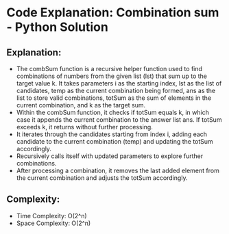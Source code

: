 # Code Explanation: Combination sum - Python Solution

## Explanation:

- The combSum function is a recursive helper function used to find combinations of numbers from the given list (lst) that sum up to the target value k. It takes parameters i as the starting index, lst as the list of candidates, temp as the current combination being formed, ans as the list to store valid combinations, totSum as the sum of elements in the current combination, and k as the target sum.
- Within the combSum function, it checks if totSum equals k, in which case it appends the current combination to the answer list ans. If totSum exceeds k, it returns without further processing.
- It iterates through the candidates starting from index i, adding each candidate to the current combination (temp) and updating the totSum accordingly.
- Recursively calls itself with updated parameters to explore further combinations.
- After processing a combination, it removes the last added element from the current combination and adjusts the totSum accordingly.

## Complexity:
- Time Complexity: O(2^n)
- Space Complexity: O(2^n)